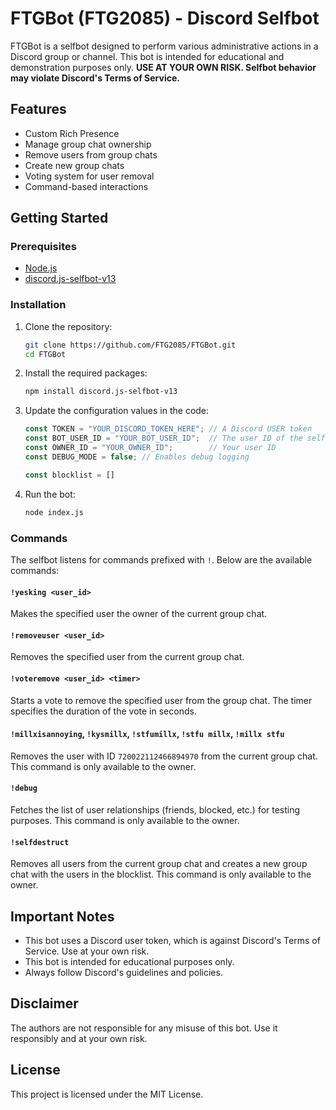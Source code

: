 # FTGBot (FTG2085) - Discord Selfbot

FTGBot is a selfbot designed to perform various administrative actions in a Discord group or channel. This bot is intended for educational and demonstration purposes only. **USE AT YOUR OWN RISK. Selfbot behavior may violate Discord's Terms of Service.**

## Features

- Custom Rich Presence
- Manage group chat ownership
- Remove users from group chats
- Create new group chats
- Voting system for user removal
- Command-based interactions

## Getting Started

### Prerequisites

- [Node.js](https://nodejs.org/)
- [discord.js-selfbot-v13](https://github.com/aiko-chan-ai/discord.js-selfbot-v13)

### Installation

1. Clone the repository:
    ```sh
    git clone https://github.com/FTG2085/FTGBot.git
    cd FTGBot
    ```

2. Install the required packages:
    ```sh
    npm install discord.js-selfbot-v13
    ```

3. Update the configuration values in the code:
    ```js
    const TOKEN = "YOUR_DISCORD_TOKEN_HERE"; // A Discord USER token
    const BOT_USER_ID = "YOUR_BOT_USER_ID";  // The user ID of the selfbot
    const OWNER_ID = "YOUR_OWNER_ID";        // Your user ID
    const DEBUG_MODE = false; // Enables debug logging

    const blocklist = []
    ```

4. Run the bot:
    ```sh
    node index.js
    ```

### Commands

The selfbot listens for commands prefixed with `!`. Below are the available commands:

#### `!yesking <user_id>`

Makes the specified user the owner of the current group chat.

#### `!removeuser <user_id>`

Removes the specified user from the current group chat.

#### `!voteremove <user_id> <timer>`

Starts a vote to remove the specified user from the group chat. The timer specifies the duration of the vote in seconds.

#### `!millxisannoying`, `!kysmillx`, `!stfumillx`, `!stfu millx`, `!millx stfu`

Removes the user with ID `720022112466894970` from the current group chat. This command is only available to the owner.

#### `!debug`

Fetches the list of user relationships (friends, blocked, etc.) for testing purposes. This command is only available to the owner.

#### `!selfdestruct`

Removes all users from the current group chat and creates a new group chat with the users in the blocklist. This command is only available to the owner.

## Important Notes

- This bot uses a Discord user token, which is against Discord's Terms of Service. Use at your own risk.
- This bot is intended for educational purposes only.
- Always follow Discord's guidelines and policies.

## Disclaimer

The authors are not responsible for any misuse of this bot. Use it responsibly and at your own risk.

## License

This project is licensed under the MIT License.
